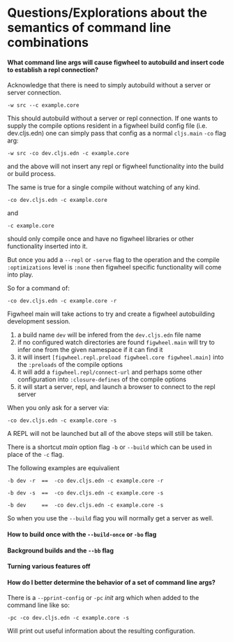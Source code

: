 # Questions/Explorations about the semantics of command line combinations

#### What command line args will cause figwheel to autobuild and insert code to establish a repl connection?

Acknowledge that there is need to simply autobuild without a server or
server connection.

    -w src --c example.core

This should autobuild without a server or repl connection. If one
wants to supply the compile options resident in a figwheel build
config file (i.e. dev.cljs.edn) one can simply pass that config as a
normal `cljs.main` `-co` flag arg:

    -w src -co dev.cljs.edn -c example.core

and the above will not insert any repl or figwheel functionality into
the build or build process.

The same is true for a single compile without watching of any kind.

    -co dev.cljs.edn -c example.core 
    
and

    -c example.core
    
should only compile once and have no figwheel libraries or
other functionality inserted into it.

But once you add a `--repl` or `-serve` flag to the operation and the
compile `:optimizations` level is `:none` then figwheel specific
functionality will come into play.

So for a command of:

    -co dev.cljs.edn -c example.core -r

Figwheel main will take actions to try and create a figwheel
autobuilding development session.

1. a build name `dev` will be infered from the `dev.cljs.edn` file name
1. if no configured watch directories are found `figwheel.main` will
   try to infer one from the given namespace if it can find it
2. it will insert `[figwheel.repl.preload figwheel.core figwheel.main]` into
   the `:preloads` of the compile options
3. it will add a `figwheel.repl/connect-url` and perhaps some other
   configuration into `:closure-defines` of the compile options
4. it will start a server, repl, and launch a browser to connect to
   the repl server

When you only ask for a server via:

    -co dev.cljs.edn -c example.core -s
    
A REPL will not be launched but all of the above steps will still be taken.

There is a shortcut *main* option flag `-b` or `--build` which can be
used in place of the `-c` flag.

The following examples are equivalient

    -b dev -r  ==  -co dev.cljs.edn -c example.core -r
    
    -b dev -s  ==  -co dev.cljs.edn -c example.core -s
    
    -b dev     ==  -co dev.cljs.edn -c example.core -s
    
So when you use the `--build` flag you will normally get a server as well.

#### How to build once with the `--build-once` or `-bo` flag

#### Background builds and the `--bb` flag

#### Turning various features off

#### How do I better determine the behavior of a set of command line args?

There is a `--pprint-config` or `-pc` *init* arg which when added to
the command line like so:

    -pc -co dev.cljs.edn -c example.core -s
    
Will print out useful information about the resulting configuration.




